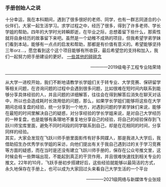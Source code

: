 ### 手册创始人之说

十分幸运，我在本科期间，遇到了很多很好的老师、同学，也有一群志同道合的小伙伴们，大家一起生活学习。求学过程之中，经历了很多，得到了许多老师、学长学姐的帮助。四年的大学时光转瞬即逝，在毕业之际，总想着留下些什么，那索性就将自身经历的故事留下来吧。虽然是一个幼稚不成熟的项目，但我希望学弟学妹们看到本站，能够有一点点的启发和帮助，那都是有价值有意义的。希望能够坚持三年orz...，愿您看到这个这个项目能够有所收获，最后希望您的支持和加入，我们一起努力把手册建设的更好。
[一些其他的碎碎念](https://m6tsmtxj3r.feishu.cn/docx/Kq3Ud9m61o3mBbxpGVIc4AunnAg)
<p align="right">————2019级电子工程专业陆荣琦</p>

---

从大学一进校开始，我们不断地请教学长学姐们关于转专业、大学竞赛、保研留学等相关问题，在咨询问题的过程中会遇到很多问题，比如很难在短时间内联系到能够分享具体经验的人，并且问题的详细解答，往往会在得到解答后消失在聊天对话中，所以也会造成耗时长效用低的问题，那么，如果学长学姐们能够将这些在大学期间总结复盘的经验，统一分享到一个地方，对遇到问题的学弟学妹们来说，能够在最短的时间里解决自己的疑惑，对分享经验的学长学姐来说，是对自己大学经历的一种复盘，也是能够有条理地不重复地分享自己的经验，将自己的经验保存到飞跃川师宝库里面，避免不同时间段的同学联系到自己，却是在花相同的时间，分享同样的经验。</br>
其实，大家会发现在飞跃川师手册里面影传有好多网媒人，那是我进入大学后，我借助招生办优秀学长学姐的采访，向他们提出有关于我自己遇到过的关于学习竞赛等方面的疑惑，而在当时是还没有建立飞跃川师手册的，保存在公众号推文里，这时候会有一些弊端出现，不能起到真正的干货作用，并且很难快速找到相关专业的推文。22年的10月，飞跃手册初步搭建好后，这些经验就能够以最简洁的方式，永久地保存在手册上，也可以成为大家回过头来看自己大学生活的一个平台
<p align="right">————2021级网络与新媒体专业张娅</p>
<br>

